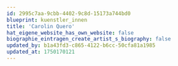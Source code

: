 ```yaml
---
id: 2995c7aa-9cbb-4402-9c8d-15173a744bd0
blueprint: kuenstler_innen
title: 'Carolin Quero'
hat_eigene_website_has_own_website: false
biographie_eintragen_create_artist_s_biography: false
updated_by: b1a43fd3-c865-4122-b6cc-50cfa81a1985
updated_at: 1750170121
---
```

